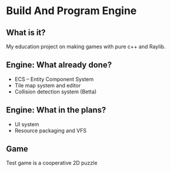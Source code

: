 # Build And Program Engine

## What is it?

My education project on making games with pure c++ and Raylib.

## Engine: What already done?

* ECS – Entity Component System
* Tile map system and editor
* Collision detection system (Betta)

## Engine: What in the plans?

* UI system
* Resource packaging and VFS

## Game 

Test game is a cooperative 2D puzzle
